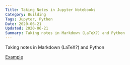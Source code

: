 ```yaml
---
Title: Taking Notes in Jupyter Notebooks
Category: Building
Tags: Jupyter, Python
Date: 2020-06-21
Updated: 2020-06-21
Summary: Taking notes in Markdown (LaTeX?) and Python
---
```


Taking notes in Markdown (LaTeX?) and Python

[Example](/blog/pages/notes/Rajamani__Vehicle_Dynamics_and_Control__2e/Chapter_1.html)
